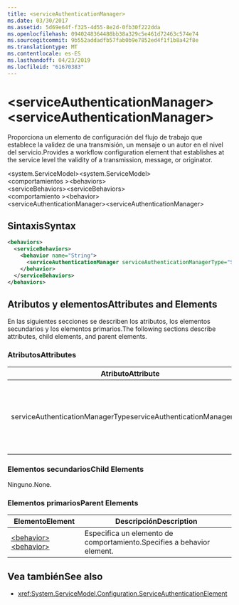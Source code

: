 ```yaml
---
title: <serviceAuthenticationManager>
ms.date: 03/30/2017
ms.assetid: 5d69e64f-f325-4d55-8e2d-0fb30f222dda
ms.openlocfilehash: 0940248364488bb38a329c5e461d72463c574e74
ms.sourcegitcommit: 9b552addadfb57fab0b9e7852ed4f1f1b8a42f8e
ms.translationtype: MT
ms.contentlocale: es-ES
ms.lasthandoff: 04/23/2019
ms.locfileid: "61670383"
---
```

# <a name="serviceauthenticationmanager"></a><span data-ttu-id="4b34d-101">\<serviceAuthenticationManager></span><span class="sxs-lookup"><span data-stu-id="4b34d-101">\<serviceAuthenticationManager></span></span>
<span data-ttu-id="4b34d-102">Proporciona un elemento de configuración del flujo de trabajo que establece la validez de una transmisión, un mensaje o un autor en el nivel del servicio.</span><span class="sxs-lookup"><span data-stu-id="4b34d-102">Provides a workflow configuration element that establishes at the service level the validity of a transmission, message, or originator.</span></span>  
  
<span data-ttu-id="4b34d-103">\<system.ServiceModel></span><span class="sxs-lookup"><span data-stu-id="4b34d-103">\<system.ServiceModel></span></span>  
<span data-ttu-id="4b34d-104">\<comportamientos ></span><span class="sxs-lookup"><span data-stu-id="4b34d-104">\<behaviors></span></span>  
<span data-ttu-id="4b34d-105">\<serviceBehaviors></span><span class="sxs-lookup"><span data-stu-id="4b34d-105">\<serviceBehaviors></span></span>  
<span data-ttu-id="4b34d-106">\<comportamiento ></span><span class="sxs-lookup"><span data-stu-id="4b34d-106">\<behavior></span></span>  
<span data-ttu-id="4b34d-107">\<serviceAuthenticationManager></span><span class="sxs-lookup"><span data-stu-id="4b34d-107">\<serviceAuthenticationManager></span></span>  
  
## <a name="syntax"></a><span data-ttu-id="4b34d-108">Sintaxis</span><span class="sxs-lookup"><span data-stu-id="4b34d-108">Syntax</span></span>  
  
```xml  
<behaviors>
  <serviceBehaviors>
    <behavior name="String">
      <serviceAuthenticationManager serviceAuthenticationManagerType="String" />
    </behavior>
  </serviceBehaviors>
</behaviors>
```  
  
## <a name="attributes-and-elements"></a><span data-ttu-id="4b34d-109">Atributos y elementos</span><span class="sxs-lookup"><span data-stu-id="4b34d-109">Attributes and Elements</span></span>  
 <span data-ttu-id="4b34d-110">En las siguientes secciones se describen los atributos, los elementos secundarios y los elementos primarios.</span><span class="sxs-lookup"><span data-stu-id="4b34d-110">The following sections describe attributes, child elements, and parent elements.</span></span>  
  
### <a name="attributes"></a><span data-ttu-id="4b34d-111">Atributos</span><span class="sxs-lookup"><span data-stu-id="4b34d-111">Attributes</span></span>  
  
|<span data-ttu-id="4b34d-112">Atributo</span><span class="sxs-lookup"><span data-stu-id="4b34d-112">Attribute</span></span>|<span data-ttu-id="4b34d-113">Descripción</span><span class="sxs-lookup"><span data-stu-id="4b34d-113">Description</span></span>|  
|---------------|-----------------|  
|<span data-ttu-id="4b34d-114">serviceAuthenticationManagerType</span><span class="sxs-lookup"><span data-stu-id="4b34d-114">serviceAuthenticationManagerType</span></span>|<span data-ttu-id="4b34d-115">Cadena que especifica el tipo de la directiva de autenticación para el comportamiento actual.</span><span class="sxs-lookup"><span data-stu-id="4b34d-115">A string that specifies the type of the authentication policy for the current behavior.</span></span>|  
  
### <a name="child-elements"></a><span data-ttu-id="4b34d-116">Elementos secundarios</span><span class="sxs-lookup"><span data-stu-id="4b34d-116">Child Elements</span></span>  
 <span data-ttu-id="4b34d-117">Ninguno.</span><span class="sxs-lookup"><span data-stu-id="4b34d-117">None.</span></span>  
  
### <a name="parent-elements"></a><span data-ttu-id="4b34d-118">Elementos primarios</span><span class="sxs-lookup"><span data-stu-id="4b34d-118">Parent Elements</span></span>  
  
|<span data-ttu-id="4b34d-119">Elemento</span><span class="sxs-lookup"><span data-stu-id="4b34d-119">Element</span></span>|<span data-ttu-id="4b34d-120">Descripción</span><span class="sxs-lookup"><span data-stu-id="4b34d-120">Description</span></span>|  
|-------------|-----------------|  
|[<span data-ttu-id="4b34d-121">\<behavior></span><span class="sxs-lookup"><span data-stu-id="4b34d-121">\<behavior></span></span>](../../../../../docs/framework/configure-apps/file-schema/wcf/behavior-of-endpointbehaviors.md)|<span data-ttu-id="4b34d-122">Especifica un elemento de comportamiento.</span><span class="sxs-lookup"><span data-stu-id="4b34d-122">Specifies a behavior element.</span></span>|  
  
## <a name="see-also"></a><span data-ttu-id="4b34d-123">Vea también</span><span class="sxs-lookup"><span data-stu-id="4b34d-123">See also</span></span>

- <xref:System.ServiceModel.Configuration.ServiceAuthenticationElement>

